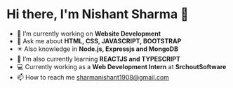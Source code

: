 # Hi there, I'm Nishant Sharma 👋

- 🔭 I’m currently working on **Website Development** 
- 💬 Ask me about **HTML, CSS, JAVASCRIPT, BOOTSTRAP**
- ✴️ Also knowledge in **Node.js, Expressjs and MongoDB**
- 🌱 I’m also currently learning **REACTJS and TYPESCRIPT**
- 💻 Currently working as a **Web Development Intern** at **SrchoutSoftware**
- 📫 How to reach me sharmanishant1908@gmail.com
